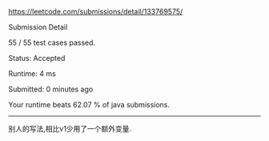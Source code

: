 https://leetcode.com/submissions/detail/133769575/

Submission Detail

55 / 55 test cases passed.

Status: Accepted

Runtime: 4 ms

Submitted: 0 minutes ago

Your runtime beats 62.07 % of java submissions.
***
别人的写法,相比v1少用了一个额外变量.
